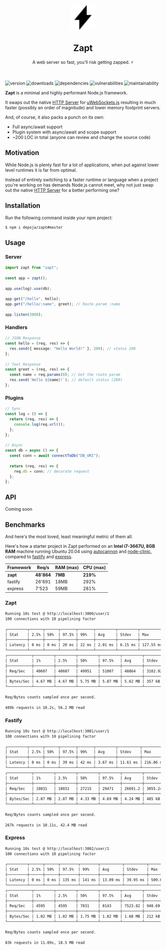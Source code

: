 <div align="center">
  <img src="icon.svg" alt="Zapt" width="80" />
</div>

<h1 align="center">
  Zapt
</h1>

<p align="center">
A web server so fast, you'll risk getting zapped. ⚡</p>
<br>

![version](https://img.shields.io/github/package-json/v/depoja/zapt)
![downloads](https://img.shields.io/github/downloads/depoja/zapt/total)
![dependencies](https://img.shields.io/david/depoja/zapt)
![vulnerabilities](https://img.shields.io/snyk/vulnerabilities/github/depoja/zapt)
![maintainability](https://img.shields.io/codeclimate/maintainability/depoja/zapt)

**Zapt** is a minimal and highly performant Node.js framework.

It swaps out the native [HTTP Server](https://nodejs.org/dist/latest/docs/api/http.html#http_class_http_server) for [uWebSockets.js](https://github.com/uNetworking/uWebSockets.js) resulting in much faster (possibly an order of magnitude) and lower memory footprint servers.

And, of course, it also packs a punch on its own:

- Full async/await support
- Plugin system with async/await and scope support
- ~200 LOC in total (anyone can review and change the source code)

## Motivation

While Node.js is plenty fast for a lot of applications, when put against lower level runtimes it is far from optimal.

Instead of entirely switching to a faster runtime or language when a project you're working on has demands Node.js cannot meet, why not just swap out the native [HTTP Server](https://nodejs.org/dist/latest/docs/api/http.html#http_class_http_server) for a better performing one?

## Installation

Run the following command inside your npm project:

```sh
$ npm i depoja/zapt#master
```

## Usage

### Server

```ts
import zapt from "zapt";

const app = zapt();

app.use(log).use(db);

app.get("/hello", hello);
app.get("/hello/:name", greet); // Route param :name

app.listen(3000);
```

### Handlers

```ts
// JSON Response
const hello = (req, res) => {
  res.send({ message: "Hello World!" }, 200); // status 200
};

// Text Response
const greet = (req, res) => {
  const name = req.params(0); // Get the route param
  res.send(`Hello ${name}!`); // default status (200)
};
```

### Plugins

```ts
// Sync
const log = () => {
  return (req, res) => {
    console.log(req.url());
  };
};

// Async
const db = async () => {
  const conn = await connectToDb("DB_URI");

  return (req, res) => {
    req.db = conn; // decorate request
  };
};
```

## API

Coming soon

## Benchmarks

And here's the most loved, least meaningful metric of them all.

Here's how a starter project in Zapt performed on an **Intel i7-3667U, 8GB RAM** machine running Ubuntu 20.04 using [autocannon](https://github.com/mcollina/autocannon) and [node-clinic](https://github.com/clinicjs/node-clinic), compared to [fastify](https://github.com/fastify/fastify) and [express](https://github.com/expressjs/express).

| Framework | Req/s      | RAM (max) | CPU (max) |
| --------- | ---------- | --------- | --------- |
| **zapt**  | **48'864** | **7MB**   | **219%**  |
| fastify   | 26'691     | 18MB      | 292%      |
| express   | 7'523      | 59MB      | 281%      |

### Zapt

```sh
Running 10s test @ http://localhost:3000/user/1
100 connections with 10 pipelining factor

┌─────────┬──────┬──────┬───────┬───────┬─────────┬─────────┬───────────┐
│ Stat    │ 2.5% │ 50%  │ 97.5% │ 99%   │ Avg     │ Stdev   │ Max       │
├─────────┼──────┼──────┼───────┼───────┼─────────┼─────────┼───────────┤
│ Latency │ 0 ms │ 0 ms │ 20 ms │ 22 ms │ 2.01 ms │ 6.15 ms │ 127.55 ms │
└─────────┴──────┴──────┴───────┴───────┴─────────┴─────────┴───────────┘
┌───────────┬─────────┬─────────┬─────────┬─────────┬─────────┬─────────┬─────────┐
│ Stat      │ 1%      │ 2.5%    │ 50%     │ 97.5%   │ Avg     │ Stdev   │ Min     │
├───────────┼─────────┼─────────┼─────────┼─────────┼─────────┼─────────┼─────────┤
│ Req/Sec   │ 40607   │ 40607   │ 49951   │ 51007   │ 48864   │ 3102.92 │ 40600   │
├───────────┼─────────┼─────────┼─────────┼─────────┼─────────┼─────────┼─────────┤
│ Bytes/Sec │ 4.67 MB │ 4.67 MB │ 5.75 MB │ 5.87 MB │ 5.62 MB │ 357 kB  │ 4.67 MB │
└───────────┴─────────┴─────────┴─────────┴─────────┴─────────┴─────────┴─────────┘

Req/Bytes counts sampled once per second.

489k requests in 10.2s, 56.2 MB read
```

### Fastify

```sh
Running 10s test @ http://localhost:3001/user/1
100 connections with 10 pipelining factor

┌─────────┬──────┬──────┬───────┬───────┬─────────┬──────────┬───────────┐
│ Stat    │ 2.5% │ 50%  │ 97.5% │ 99%   │ Avg     │ Stdev    │ Max       │
├─────────┼──────┼──────┼───────┼───────┼─────────┼──────────┼───────────┤
│ Latency │ 0 ms │ 0 ms │ 39 ms │ 42 ms │ 3.67 ms │ 11.61 ms │ 216.86 ms │
└─────────┴──────┴──────┴───────┴───────┴─────────┴──────────┴───────────┘
┌───────────┬─────────┬─────────┬─────────┬─────────┬─────────┬─────────┬─────────┐
│ Stat      │ 1%      │ 2.5%    │ 50%     │ 97.5%   │ Avg     │ Stdev   │ Min     │
├───────────┼─────────┼─────────┼─────────┼─────────┼─────────┼─────────┼─────────┤
│ Req/Sec   │ 18031   │ 18031   │ 27215   │ 29471   │ 26691.2 │ 3055.24 │ 18030   │
├───────────┼─────────┼─────────┼─────────┼─────────┼─────────┼─────────┼─────────┤
│ Bytes/Sec │ 2.87 MB │ 2.87 MB │ 4.33 MB │ 4.69 MB │ 4.24 MB │ 485 kB  │ 2.87 MB │
└───────────┴─────────┴─────────┴─────────┴─────────┴─────────┴─────────┴─────────┘

Req/Bytes counts sampled once per second.

267k requests in 10.11s, 42.4 MB read
```

### Express

```sh
Running 10s test @ http://localhost:3002/user/1
100 connections with 10 pipelining factor

┌─────────┬──────┬──────┬────────┬────────┬──────────┬──────────┬───────────┐
│ Stat    │ 2.5% │ 50%  │ 97.5%  │ 99%    │ Avg      │ Stdev    │ Max       │
├─────────┼──────┼──────┼────────┼────────┼──────────┼──────────┼───────────┤
│ Latency │ 0 ms │ 0 ms │ 135 ms │ 141 ms │ 13.09 ms │ 39.95 ms │ 509.61 ms │
└─────────┴──────┴──────┴────────┴────────┴──────────┴──────────┴───────────┘
┌───────────┬─────────┬─────────┬─────────┬─────────┬─────────┬────────┬─────────┐
│ Stat      │ 1%      │ 2.5%    │ 50%     │ 97.5%   │ Avg     │ Stdev  │ Min     │
├───────────┼─────────┼─────────┼─────────┼─────────┼─────────┼────────┼─────────┤
│ Req/Sec   │ 4595    │ 4595    │ 7831    │ 8143    │ 7523.82 │ 948.69 │ 4593    │
├───────────┼─────────┼─────────┼─────────┼─────────┼─────────┼────────┼─────────┤
│ Bytes/Sec │ 1.02 MB │ 1.02 MB │ 1.75 MB │ 1.82 MB │ 1.68 MB │ 212 kB │ 1.02 MB │
└───────────┴─────────┴─────────┴─────────┴─────────┴─────────┴────────┴─────────┘

Req/Bytes counts sampled once per second.

83k requests in 11.09s, 18.5 MB read
```
